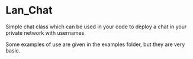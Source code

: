# Lan_Chat
Simple chat class which can be used in your code to deploy a chat in your private network with usernames.

Some examples of use are given in the examples folder, but they are very basic.
